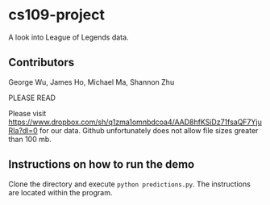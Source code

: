 cs109-project
=============

A look into League of Legends data.

## Contributors

George Wu, James Ho, Michael Ma, Shannon Zhu

PLEASE READ

Please visit https://www.dropbox.com/sh/q1zma1omnbdcoa4/AAD8hfKSiDz71fsaQF7YjuRIa?dl=0 for our data. Github unfortunately does not allow file sizes greater than 100 mb.

## Instructions on how to run the demo

Clone the directory and execute `python predictions.py`. The instructions are located within the program.

